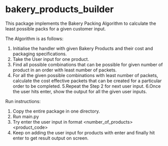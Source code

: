 # bakery_products_builder

This package implements the Bakery Packing Algorithm to calculate the least possible packs
for a given customer input.

The Algorithm is as follows:
1. Initialise the handler with given Bakery Products and their cost and packaging specifications.
2. Take the User input for one product.
3. Find all possible combinations that can be possible for given number of product in an order with least number of packets.
4. For all the given possible combinations with least number of packets, calculate the cost effective  packets that can be created
for a particular order to be completed.
5.Repeat the Step 2 for next user input.
6.Once the user hits enter, show the output for all the given user inputs.

Run instructions:

1. Copy the entire package in one directory.
2. Run main.py
3. Try enter the user input in format <number_of_products> <product_code> <enter key>
4. Keep on adding the user input for products with enter and finally hit enter to get result output on screen.
